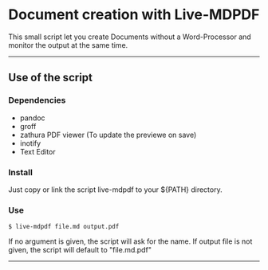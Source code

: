 # Document creation with Live-MDPDF

This small script let you create Documents without a Word-Processor and monitor the output at the same time. 

---

## Use of the script

### Dependencies
- pandoc
- groff
- zathura PDF viewer (To update the previewe on save)
- inotify
- Text Editor

### Install
Just copy or link the script live-mdpdf to your ${PATH} directory.

### Use

`$ live-mdpdf file.md output.pdf`

If no argument is given, the script will ask for the name.
If output file is not given, the script will default to "file.md.pdf"

---
